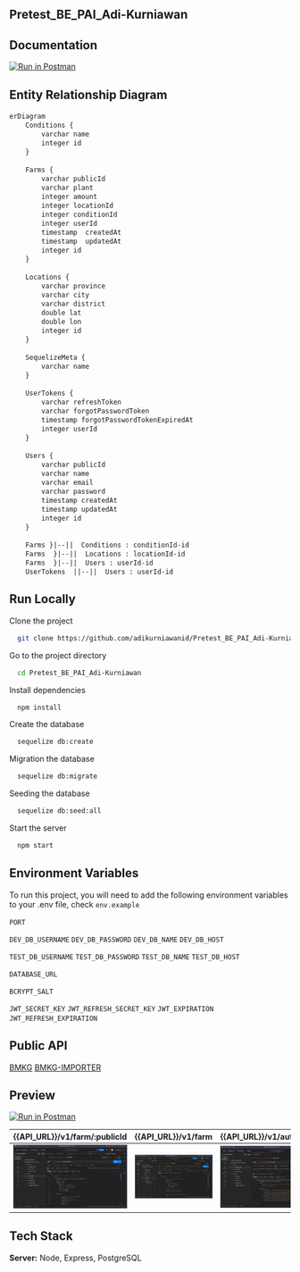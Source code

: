 ## Pretest_BE_PAI_Adi-Kurniawan

## Documentation

[![Run in Postman](https://run.pstmn.io/button.svg)](https://documenter.getpostman.com/view/13454122/2s935iumZM)

## Entity Relationship Diagram

```mermaid
erDiagram
    Conditions {
        varchar name
        integer id
    }

    Farms {
        varchar publicId
        varchar plant
        integer amount
        integer locationId
        integer conditionId
        integer userId
        timestamp  createdAt
        timestamp  updatedAt
        integer id
    }

    Locations {
        varchar province
        varchar city
        varchar district
        double lat
        double lon
        integer id
    }

    SequelizeMeta {
        varchar name
    }

    UserTokens {
        varchar refreshToken
        varchar forgotPasswordToken
        timestamp forgotPasswordTokenExpiredAt
        integer userId
    }

    Users {
        varchar publicId
        varchar name
        varchar email
        varchar password
        timestamp createdAt
        timestamp updatedAt
        integer id
    }

    Farms }|--||  Conditions : conditionId-id
    Farms  }|--||  Locations : locationId-id
    Farms  }|--||  Users : userId-id
    UserTokens  ||--||  Users : userId-id
```

## Run Locally

Clone the project

```bash
  git clone https://github.com/adikurniawanid/Pretest_BE_PAI_Adi-Kurniawan.git
```

Go to the project directory

```bash
  cd Pretest_BE_PAI_Adi-Kurniawan
```

Install dependencies

```bash
  npm install
```

Create the database

```bash
  sequelize db:create
```

Migration the database

```bash
  sequelize db:migrate
```

Seeding the database

```bash
  sequelize db:seed:all
```

Start the server

```bash
  npm start
```

## Environment Variables

To run this project, you will need to add the following environment variables to your .env file, check `env.example`

`PORT`

`DEV_DB_USERNAME`
`DEV_DB_PASSWORD`
`DEV_DB_NAME`
`DEV_DB_HOST`

`TEST_DB_USERNAME`
`TEST_DB_PASSWORD`
`TEST_DB_NAME`
`TEST_DB_HOST`

`DATABASE_URL`

`BCRYPT_SALT`

`JWT_SECRET_KEY`
`JWT_REFRESH_SECRET_KEY`
`JWT_EXPIRATION`
`JWT_REFRESH_EXPIRATION`

## Public API

[BMKG](https://data.bmkg.go.id/)
[BMKG-IMPORTER](https://ibnux.github.io/BMKG-importer/#pakai-langsung)

## Preview

[![Run in Postman](https://run.pstmn.io/button.svg)](https://documenter.getpostman.com/view/13454122/2s935iumZM)

| {{API_URL}}/v1/farm/:publicId                      | {{API_URL}}/v1/farm                                  | {{API_URL}}/v1/auth/register                            |
| -------------------------------------------------- | ---------------------------------------------------- | ------------------------------------------------------- |
| ![endpoint get farm](public/previewImages/get.jpg) | ![endpoint list farm](public/previewImages/list.jpg) | ![endpoint register](public/previewImages/register.jpg) |

## Tech Stack

**Server:** Node, Express, PostgreSQL
